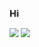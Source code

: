 ### Hi 
<img src="https://img.shields.io/badge/Python-66A3D2?style=for-the-badge&logo=Python&logoColor=black"/> <img src="https://img.shields.io/badge/postgre-408DD2?style=for-the-badge&logo=postgresql&logoColor=black"/>
